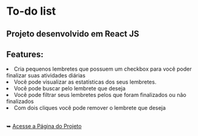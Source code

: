<h1>To-do list</h1>
<h2>Projeto desenvolvido em React JS</h2>
<h2>Features:</h2>
<li>Cria pequenos lembretes que possuem um checkbox para você poder finalizar suas atividades diárias</li>
<li>Você pode visualizar as estatísticas dos seus lembretes.</li>
<li>Você pode buscar pelo lembrete que deseja</li>
<li>Você pode filtrar seus lembretes pelos que foram finalizados ou não finalizados </li>
<li>Com dois cliques você pode remover o lembrete que deseja</li>
<br>
<p>&#10149 <a href="https://viniciussoaresbr.github.io/to-do-list/">Acesse a Página do Projeto</a></p>
